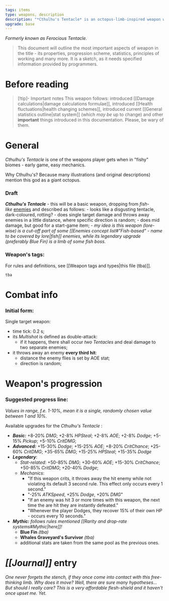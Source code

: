 ```yaml
---
tags: items
type: weapons, description
description: "*Cthulhu's Tentacle* is an octopus-limb-inspired weapon which shoots lighter enemies away."
upgrade: base
---
```

*Formerly known as Ferocious Tentacle.*

>This document will outline the most important aspects of weapon in the title - its properties, progression scheme, statistics, principles of working and many more. It is a sketch, as it needs specified information provided by programmers.

# Before reading

>[!tip]- Important notes
>This weapon follows: introduced [[Damage calculations|damage calculations formulae]], introduced [[Health fluctuations|health changing schemes]], introduced current [[General statistics outline|stat system]] (which *may be* up to change) and other **important** things introduced in this documentation. Please, be wary of them.

# General

*Cthulhu's Tentacle* is one of the weapons player gets when in "fishy" biomes - early game, easy mechanics.

Why Cthulhu's? Because many illustrations (and original descriptions) mention this god as a giant octopus.

### Draft

**_Cthulhu's Tentacle_** - this will be a basic weapon, dropping from _fish-like_ [enemies](app://obsidian.md/Enemies%20concept%20list) and described as follows:
    - looks like a disgusting tentacle, dark-coloured, rotting?
    - does single target damage and throws away enemies in a little distance, where specific direction is random;
    - does mid damage, but good for a start-game item;
    - *my idea is this weapon (lore-wise) is a cut-off part of some [[Enemies concept list#"Fish-based" - name to be covered by lore|fish]] enemies, while its legendary upgrade (preferably Blue Fin) is a limb of some fish boss.*

### Weapon's tags:

For rules and definitions, see [[Weapon tags and types|this file (tba)]].

```tba```

# Combat info

### Initial form:

Single target weapon:
- time tick: 0.2 s;
- its *Multishot* is defined as double-attack: 
	- if it happens, there shall occur *two Tentacles* and deal damage to two separate enemies;
- it throws away an enemy **every third hit**:
	- distance the enemy flies is set by AOE stat;
	- direction is random;

# Weapon's progression

### Suggested progress line:

*Values in range, f.e. 1-10%, mean it is a single, randomly chosen value between 1 and 10%.*

Available upgrades for the *Cthulhu's Tentacle* :

- ***Basic:*** +8-20% *DMG*; +2-8% *HPSteal*; +2-8% *AOE*; +2-8% *Dodge*; +5-15% *Pickup*; +5-10% *CritDMG*; 
- ***Advanced:*** +15-30% *Dodge*; +15-25% *AOE*; +8-20% *CritChance*; +25-60% *CritDMG*; +35-65% *DMG*;  +15-25% *HPSteal*; +15-35% *Dodge*
- ***Legendary***: 
	- *Stat-related*: +50-85% *DMG*; +30-60% *AOE*; +15-30% *CritChance*; +50-85% *CritDMG*; +20-40% *Dodge*; 
	- *Mechanics*: 
		- "If this weapon crits, it throws away the hit enemy while not violating its default 3 second rule. This effect only occurs every 1 second."
		- "-25% *ATKSpeed*, +25% *Dodge*, +20% *DMG*"
		- "If an enemy was hit 3 or more times with this weapon, the next time the are hit they are instantly defeated."
		- "Whenever the player Dodges, they recover 15% of their own *HP* - occurs every 10 seconds."
- ***Mythic:*** *follows rules mentioned [[Rarity and drop-rate systems#Mythic|here]]!*
	- **Blue Fin** *(tba)*
	- **Whales Graveyard's Survivor** *(tba)*
	- additional stats are taken from the same pool as the previous ones.


# *[[Journal]]* entry

*One never forgets the stench, if they once come into contact with this free-thinking limb. Why does it move? Well, there are sure many hypotheses... But should I really care? This is a very affordable flesh-shield and it haven't once upset me. Yet.*

